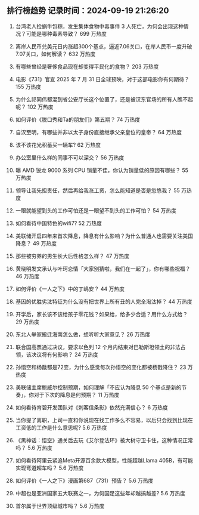 
## 排行榜趋势 记录时间：2024-09-19 21:26:20
  
  1. 台湾老人捡蜗牛包粽，发生集体食物中毒事件 3 人死亡，为何会出现这种情况？可能是哪种毒素导致？ 699 万热度
    
  2. 离岸人民币兑美元日内涨超300个基点，逼近7.06关口，在岸人民币一度升破7.07关口，如何解读？ 632 万热度
    
  3. 有哪些曾经是奢侈食品现在却变得平民化的食物？ 203 万热度
    
  4. 电影《731》官宣 2025 年 7 月 31 日全球预映，对于这部电影你有何期待？ 155 万热度
    
  5. 为什么祁同伟都混到省公安厅长这个位置了，还是被汉东官场的所有人瞧不起呢？ 102 万热度
    
  6. 如何评价《脱口秀和Ta的朋友们》第五期？ 74 万热度
    
  7. 自汉至明，有哪些并非以太子身份直接继承父亲皇位的皇帝？ 64 万热度
    
  8. 该不该花光积蓄买一辆车? 62 万热度
    
  9. 办公室里什么样的同事不可以深交？ 56 万热度
    
  10. 曝 AMD 锐龙 9000 系列 CPU 销量不佳，你认为销量低的原因有哪些？ 55 万热度
    
  11. 领导让我先担责任，然后再给我涨工资，怎么能知道是否是忽悠我？ 55 万热度
    
  12. 一眼就能望到头的工作可怕还是一眼望不到头的工作可怕？ 54 万热度
    
  13. 如何看待中国特色的wifi7? 52 万热度
    
  14. 美联储开启四年来首次降息，降息有什么影响？为什么普通人也需要关注美国降息？ 49 万热度
    
  15. 那些被穷养的男生长大后性格怎么样？ 47 万热度
    
  16. 黄晓明发文承认与叶珂恋情「大家别猜啦，我们在一起了」，你有哪些祝福？ 46 万热度
    
  17. 如何评价《一人之下》中的丁嶋安？ 44 万热度
    
  18. 基因的优胜劣汰特征为什么没有把世界上所有丑的人完全淘汰掉？ 44 万热度
    
  19. 开学后，家长该不该给孩子零花钱？如果给，给多少合适？用什么方式给？ 29 万热度
    
  20. 东北人举家搬迁海南怎么做，想听听大家意见？ 26 万热度
    
  21. 联合国高票通过决议，要求以色列 12 个月内结束对巴勒斯坦领土的非法占领，该决议将有何影响？ 24 万热度
    
  22. 孙悟空和杨戬都是72变，为什么感觉每次孙悟空的变化都被杨戬降住？ 23 万热度
    
  23. 美联储主席鲍威尔控制预期，如何理解「不应认为降息 50 个基点是新的节奏」，你对于下次的降息是何预期？ 11 万热度
    
  24. 如何看待育碧开发团队对《刺客信条影》依然充满信心？ 6 万热度
    
  25. 当你提了离职，上司一直和你说现在找工作多么不容易，以后只会找到比现在工资低的工作是什么意思呢? 5.6 万热度
    
  26. 《黑神话：悟空》通关后去玩《艾尔登法环》被大树守卫卡住，这种情况正常吗？ 5.6 万热度
    
  27. 如何看待阿里云紧追Meta开源百余款大模型，性能超越Llama 405B，有可能实现弯道超车吗？ 5.6 万热度
    
  28. 如何评价《一人之下》漫画第687（731）预告？ 5.6 万热度
    
  29. 中超也是亚洲国家五大联赛之一，为何国足这些年却越搞越差? 5.6 万热度
    
  30. 首尔属于世界顶级城市吗？ 5.6 万热度
    
